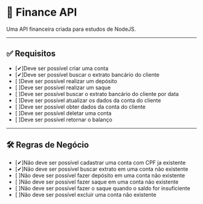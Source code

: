 # 🤑 Finance API

Uma API financeira criada para estudos de NodeJS.

---

## ✅️ Requisitos

- [✔]Deve ser possível criar uma conta
- [✔]Deve ser possível buscar o extrato bancário do cliente
- [ ]Deve ser possível realizar um depósito
- [ ]Deve ser possível realizar um saque
- [ ]Deve ser possível buscar o extrato bancário do cliente por data
- [ ]Deve ser possível atualizar os dados da conta do cliente
- [ ]Deve ser possível obter dados da conta do cliente
- [ ]Deve ser possível deletar uma conta
- [ ]Deve ser possível retornar o balanço

---

## 🛠️ Regras de Negócio

- [✔]Não deve ser possível cadastrar uma conta com CPF ja existente
- [✔]Não deve ser possível buscar extrato em uma conta não existente
- [ ]Não deve ser possível fazer depósito  em uma conta não existente
- [ ]Não deve ser possível fazer saque em uma conta não existente
- [ ]Não deve ser possível fazer o saque quando o saldo for insuficiente
- [ ]Não deve ser possível excluir uma conta não existente
